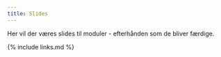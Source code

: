 ```yaml
---
title: Slides
---
```

Her vil der væres slides til moduler - efterhånden som de bliver færdige.

{% include links.md %}

